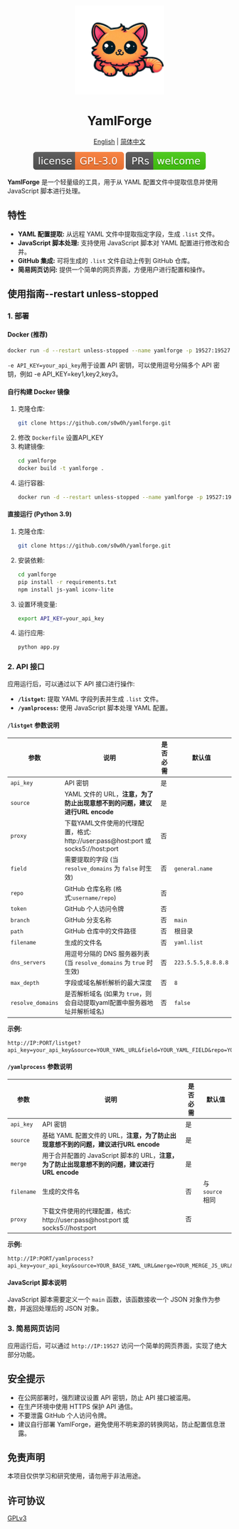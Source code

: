 <p align="center">
<img src="assets/yamlforge.png" alt="YamlForge" width="200">
</p>
<h1 align="center">
  YamlForge
</h1>

<p align="center">
 <a href="docs/README.en.md">English</a> | <a href="README.md">简体中文</a>
</p>

<p align="center">
  <a href="https://github.com/s0w0h/yamlforge/blob/main/LICENSE"><img src="assets/GPL-3.0License.svg" alt="License"></a>
  <a href="https://github.com/s0w0h/yamlforge/pulls"><img src="assets/PRs-welcome-brightgreen.svg" alt="PRs Welcome"></a>
</p>

**YamlForge** 是一个轻量级的工具，用于从 YAML 配置文件中提取信息并使用 JavaScript 脚本进行处理。

## 特性

- **YAML 配置提取:** 从远程 YAML 文件中提取指定字段，生成 `.list` 文件。
- **JavaScript 脚本处理:** 支持使用 JavaScript 脚本对 YAML 配置进行修改和合并。
- **GitHub 集成:** 可将生成的 `.list` 文件自动上传到 GitHub 仓库。
- **简易网页访问:** 提供一个简单的网页界面，方便用户进行配置和操作。

## 使用指南--restart unless-stopped

### 1. 部署

#### Docker (推荐)

```bash
docker run -d --restart unless-stopped --name yamlforge -p 19527:19527 e API_KEY=your_api_key s0w0h/yamlforge:latest
```

`-e API_KEY=your_api_key`用于设置 API 密钥，可以使用逗号分隔多个 API 密钥，例如 -e API_KEY=key1,key2,key3。

#### 自行构建 Docker 镜像

1. 克隆仓库:
   ```bash
   git clone https://github.com/s0w0h/yamlforge.git
   ```
2. 修改 `Dockerfile`
   设置API_KEY
3. 构建镜像:
   ```bash
   cd yamlforge
   docker build -t yamlforge .
   ```
4. 运行容器:
   ```bash
   docker run -d --restart unless-stopped --name yamlforge -p 19527:19527 -e API_KEY=your_api_key yamlforge
   ```

#### 直接运行 (Python 3.9)

1. 克隆仓库:
   ```bash
   git clone https://github.com/s0w0h/yamlforge.git
   ```
2. 安装依赖:
   ```bash
   cd yamlforge
   pip install -r requirements.txt
   npm install js-yaml iconv-lite
   ```
3. 设置环境变量:
   ```bash
   export API_KEY=your_api_key
   ```
4. 运行应用:
   ```bash
   python app.py
   ```

### 2. API 接口

应用运行后，可以通过以下 API 接口进行操作:

- **`/listget`:** 提取 YAML 字段列表并生成 `.list` 文件。
- **`/yamlprocess`:** 使用 JavaScript 脚本处理 YAML 配置。

#### `/listget` 参数说明

| 参数                | 说明                                                                             | 是否必需 | 默认值                |
| ------------------- | -------------------------------------------------------------------------------- | -------- | --------------------- |
| `api_key`         | API 密钥                                                                         | 是       |                       |
| `source`          | YAML 文件的 URL，**注意，为了防止出现意想不到的问题，建议进行URL encode** | 是       |                       |
| `proxy`           | 下载YAML文件使用的代理配置，格式: http://user:pass@host:port 或 socks5://host:port| 否       |                       |
| `field`           | 需要提取的字段 (当 `resolve_domains` 为 `false` 时生效)                      | 否       | `general.name`      |
| `repo`            | GitHub 仓库名称 (格式:`username/repo`)                                         | 否       |                       |
| `token`           | GitHub 个人访问令牌                                                              | 否       |                       |
| `branch`          | GitHub 分支名称                                                                  | 否       | `main`              |
| `path`            | GitHub 仓库中的文件路径                                                          | 否       | 根目录                |
| `filename`        | 生成的文件名                                                                     | 否       | `yaml.list`         |
| `dns_servers`     | 用逗号分隔的 DNS 服务器列表 (当 `resolve_domains` 为 `true` 时生效)          | 否       | `223.5.5.5,8.8.8.8` |
| `max_depth`       | 字段或域名解析解析的最大深度                                                     | 否       | `8`                 |
| `resolve_domains` | 是否解析域名 (如果为 `true`，则会自动提取yaml配置中服务器地址并解析域名)       | 否       | `false`             |

**示例:**

```
http://IP:PORT/listget?api_key=your_api_key&source=YOUR_YAML_URL&field=YOUR_YAML_FIELD&repo=YOUR_REPO_NAME&token=YOUR_GITHUB_TOKEN&branch=YOUR_BRANCH_NAME&path=YOUR_PATH&filename=YOUR_FILE_NAME.list&dns_servers=223.5.5.5,119.29.29.29,1.1.1.1,8.8.8.8&max_depth=10&resolve_domains=true
```

#### `/yamlprocess` 参数说明

| 参数         | 说明                                                                                                  | 是否必需 | 默认值             |
| ------------ | ----------------------------------------------------------------------------------------------------- | -------- | ------------------ |
| `api_key`  | API 密钥                                                                                              | 是       |                    |
| `source`   | 基础 YAML 配置文件的 URL，**注意，为了防止出现意想不到的问题，建议进行URL encode**             | 是       |                    |
| `merge`    | 用于合并配置的 JavaScript 脚本的 URL，**注意，为了防止出现意想不到的问题，建议进行URL encode** | 是       |                    |
| `filename` | 生成的文件名                                                                                          | 否       | 与 `source` 相同 |
| `proxy`    | 下载文件使用的代理配置，格式: http://user:pass@host:port 或 socks5://host:port| 否       |                       |

**示例:**

```
http://IP:PORT/yamlprocess?api_key=your_api_key&source=YOUR_BASE_YAML_URL&merge=YOUR_MERGE_JS_URL&filename=YOUR_FILE_NAME
```

#### JavaScript 脚本说明

JavaScript 脚本需要定义一个 `main` 函数，该函数接收一个 JSON 对象作为参数，并返回处理后的 JSON 对象。

### 3. 简易网页访问

应用运行后，可以通过 `http://IP:19527` 访问一个简单的网页界面，实现了绝大部分功能。

## 安全提示

- 在公网部署时，强烈建议设置 API 密钥，防止 API 接口被滥用。
- 在生产环境中使用 HTTPS 保护 API 通信。
- 不要泄露 GitHub 个人访问令牌。
- 建议自行部署 YamlForge，避免使用不明来源的转换网站，防止配置信息泄露。

## 免责声明

本项目仅供学习和研究使用，请勿用于非法用途。

## 许可协议

[GPLv3](LICENSE)
